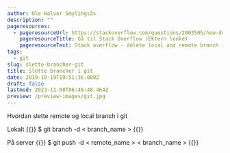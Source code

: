 ```yaml
---
author: Ole Halvor Smylingsås
description: ""
pageresources:
  - pageresourceUrl: https://stackoverflow.com/questions/2003505/how-do-i-delete-a-git-branch-locally-and-remotely
    pageresourceTitle: Gå til Stack Overflow (Ektern lenke)
    pageresourceText: Stack overflow - delete local and remote branch in git
tags:
  - git
slug: slette-brancher-git
title: Slette brancher i git
date: 2019-10-19T19:51:36.000Z
draft: false
lastmod: 2023-11-08T06:46:48.464Z
preview: /preview-images/git.jpg
---
```


Hvordan slette remote og local branch i git
<!--more-->

Lokalt
{{<highlight bash>}}
$ git branch -d < branch_name >
{{</highlight>}}

På server
{{<highlight bash>}}
$ git push -d < remote_name > < branch_name >
{{</highlight>}}
